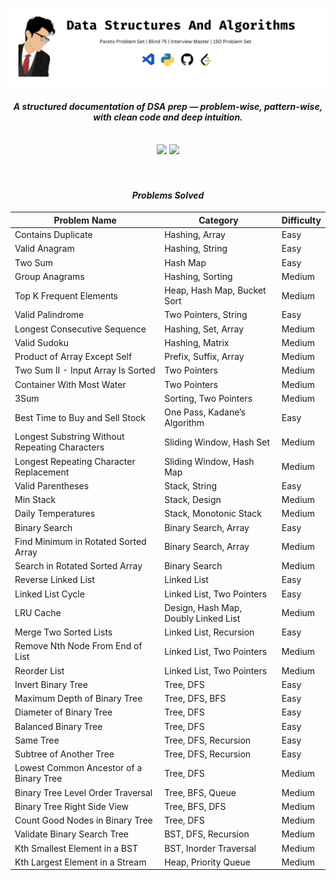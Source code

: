 ![banner](https://github.com/tarunsas3/DSA/blob/main/DSA%20Banner.png?raw=true)
<h4 align="center"><em>A structured documentation of DSA prep — problem-wise, pattern-wise, with clean code and deep intuition.</em></h4>
</br>
<div align="center">
  <img src="https://img.shields.io/badge/Status-Active-success?style=for-the-badge&logo=checkmarx" />
  <img src="https://img.shields.io/badge/DSA%20Sheet-Pareto%20%7C%20NeetCode%20%7C%20LeetCode-orange?style=for-the-badge&logo=leetcode" />
</div>
</br>
<!-- <p align="center"> <img src="https://komarev.com/ghpvc/?username=tarunsas3&style=for-the-badge&label=VIEWS&color=0e75b6" alt="tarunsas3" /> </p> -->
</br>

<div align="center">

<h4 align="center"><em> Problems Solved</em></h4>

| Problem Name                              | Category                            | Difficulty |
|------------------------------------------|-------------------------------------|------------|
| Contains Duplicate                       | Hashing, Array                      | Easy       |
| Valid Anagram                            | Hashing, String                     | Easy       |
| Two Sum                                  | Hash Map                            | Easy       |
| Group Anagrams                           | Hashing, Sorting                    | Medium     |
| Top K Frequent Elements                  | Heap, Hash Map, Bucket Sort         | Medium     |
| Valid Palindrome                         | Two Pointers, String                | Easy       |
| Longest Consecutive Sequence             | Hashing, Set, Array                 | Medium     |
| Valid Sudoku                             | Hashing, Matrix                     | Medium     |
| Product of Array Except Self             | Prefix, Suffix, Array               | Medium     |
| Two Sum II - Input Array Is Sorted       | Two Pointers                        | Medium     |
| Container With Most Water                | Two Pointers                        | Medium     |
| 3Sum                                     | Sorting, Two Pointers               | Medium     |
| Best Time to Buy and Sell Stock          | One Pass, Kadane’s Algorithm        | Easy       |
| Longest Substring Without Repeating Characters | Sliding Window, Hash Set     | Medium     |
| Longest Repeating Character Replacement  | Sliding Window, Hash Map            | Medium     |
| Valid Parentheses                        | Stack, String                       | Easy       |
| Min Stack                                | Stack, Design                       | Medium     |
| Daily Temperatures                       | Stack, Monotonic Stack              | Medium     |
| Binary Search                            | Binary Search, Array                | Easy       |
| Find Minimum in Rotated Sorted Array     | Binary Search, Array                | Medium     |
| Search in Rotated Sorted Array           | Binary Search                       | Medium     |
| Reverse Linked List                      | Linked List                         | Easy       |
| Linked List Cycle                        | Linked List, Two Pointers           | Easy       |
| LRU Cache                                | Design, Hash Map, Doubly Linked List| Medium     |
| Merge Two Sorted Lists                   | Linked List, Recursion              | Easy       |
| Remove Nth Node From End of List         | Linked List, Two Pointers           | Medium     |
| Reorder List                             | Linked List, Two Pointers           | Medium     |
| Invert Binary Tree                       | Tree, DFS                           | Easy       |
| Maximum Depth of Binary Tree             | Tree, DFS, BFS                      | Easy       |
| Diameter of Binary Tree                  | Tree, DFS                           | Easy       |
| Balanced Binary Tree                     | Tree, DFS                           | Easy       |
| Same Tree                                | Tree, DFS, Recursion                | Easy       |
| Subtree of Another Tree                  | Tree, DFS, Recursion                | Easy       |
| Lowest Common Ancestor of a Binary Tree  | Tree, DFS                           | Medium     |
| Binary Tree Level Order Traversal        | Tree, BFS, Queue                    | Medium     |
| Binary Tree Right Side View              | Tree, BFS, DFS                      | Medium     |
| Count Good Nodes in Binary Tree          | Tree, DFS                           | Medium     |
| Validate Binary Search Tree              | BST, DFS, Recursion                 | Medium     |
| Kth Smallest Element in a BST            | BST, Inorder Traversal              | Medium     |
| Kth Largest Element in a Stream          | Heap, Priority Queue                | Medium     |


</div>
